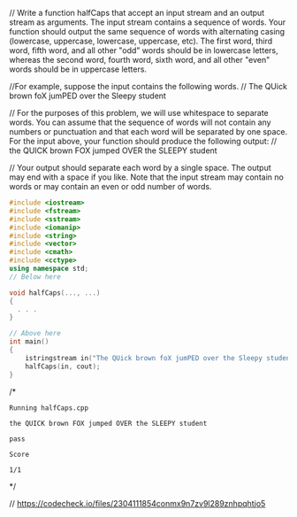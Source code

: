 // Write a function halfCaps that accept an input stream and an output stream as arguments. The input stream contains a sequence of words. Your function should output the same sequence of words with alternating casing (lowercase, uppercase, lowercase, uppercase, etc). The first word, third word, fifth word, and all other "odd" words should be in lowercase letters, whereas the second word, fourth word, sixth word, and all other "even" words should be in uppercase letters.

//For example, suppose the input contains the following words.
// The QUick brown foX jumPED over the Sleepy student

// For the purposes of this problem, we will use whitespace to separate words. You can assume that the sequence of words will not contain any numbers or punctuation and that each word will be separated by one space. For the input above, your function should produce the following output:
// the QUICK brown FOX jumped OVER the SLEEPY student

// Your output should separate each word by a single space. The output may end with a space if you like. Note that the input stream may contain no words or may contain an even or odd number of words.

```cpp
#include <iostream>
#include <fstream>
#include <sstream>
#include <iomanip>
#include <string>
#include <vector>
#include <cmath>
#include <cctype>
using namespace std;
// Below here

void halfCaps(..., ...)
{
  . . .
}

// Above here
int main()
{
    istringstream in("The QUick brown foX jumPED over the Sleepy student");
    halfCaps(in, cout);
}

```

/*
```text
Running halfCaps.cpp

the QUICK brown FOX jumped OVER the SLEEPY student 

pass

Score

1/1
```
\*/

// https://codecheck.io/files/2304111854conmx9n7zv9l289znhpqhtjo5